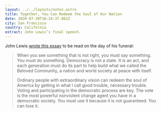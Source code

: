```yaml
---
layout: ../../layouts/notes.astro
title: Together, You Can Redeem the Soul of Our Nation
date: 2020-07-30T16:24:37.062Z
city: San Francisco
country: California
extract: John Lewis’s final speech.
---
```


John Lewis [wrote this essay](https://www.nytimes.com/2020/07/30/opinion/john-lewis-civil-rights-america.html) to be read on the day of his funeral:

> When you see something that is not right, you must say something. You must do something. Democracy is not a state. It is an act, and each generation must do its part to help build what we called the Beloved Community, a nation and world society at peace with itself.
>
> Ordinary people with extraordinary vision can redeem the soul of America by getting in what I call good trouble, necessary trouble. Voting and participating in the democratic process are key. The vote is the most powerful nonviolent change agent you have in a democratic society. You must use it because it is not guaranteed. You can lose it.
